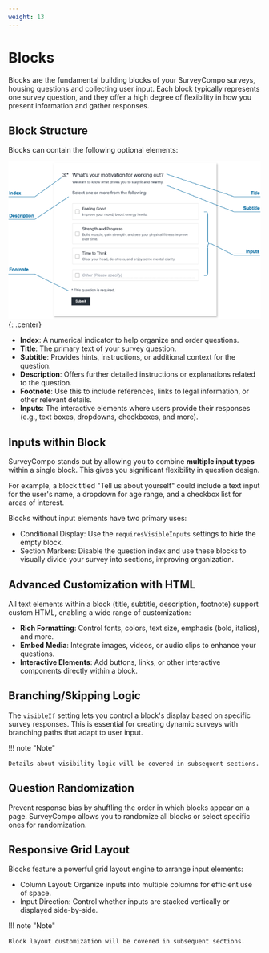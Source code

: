 ```yaml
---
weight: 13
---
```



# Blocks

Blocks are the fundamental building blocks of your SurveyCompo surveys, housing questions and collecting user input. Each block typically represents one survey question, and they offer a high degree of flexibility in how you present information and gather responses.

## Block Structure

Blocks can contain the following optional elements:

![block-anatomy](../assets/images/anatomy-block.png){: .center}

- **Index**:  A numerical indicator to help organize and order questions.
- **Title**: The primary text of your survey question.
- **Subtitle**: Provides hints, instructions, or additional context for the question.
- **Description**: Offers further detailed instructions or explanations related to the question.
- **Footnote**:  Use this to include references, links to legal information, or other relevant details.
- **Inputs**: The interactive elements where users provide their responses (e.g., text boxes, dropdowns, checkboxes, and more).


## Inputs within Block

SurveyCompo stands out by allowing you to combine **multiple input types** within a single block. This gives you significant flexibility in question design.

For example, a block titled "Tell us about yourself" could include a text input for the user's name, a dropdown for age range, and a checkbox list for areas of interest.

<!-- Here's a list of the available input types:

- **TEXT**: A single-line text input.
- **TEXTAREA**: A multi-line text input.
- **RADIO**: A single-choice radio button.
- **CHECKBOX**: A multi-choice checkbox.
- **SELECT**: A dropdown selection.
- **LIKERT**: A Likert scale input.
- **MATRIX**: A matrix question input.
- **RANK**: A ranking input.
- **RATING**: A rating input.
- **DATE**: A date picker input.
- **TIME**: A time picker input.
- **EMAIL**: An email input.
- **URL**: A URL input.
- **NUMBER**: A number input.
- **PHONE**: A phone number input. -->
<!-- - **FILE**: A file upload input. -->
<!-- - **HTML**: A custom HTML input. -->

Blocks without input elements have two primary uses:

- Conditional Display: Use the `requiresVisibleInputs` settings to hide the empty block.
- Section Markers: Disable the question index and use these blocks to visually divide your survey into sections, improving organization.

## Advanced Customization with HTML

All text elements within a block (title, subtitle, description, footnote) support custom HTML, enabling a wide range of customization:

- **Rich Formatting**: Control fonts, colors, text size, emphasis (bold, italics), and more.
- **Embed Media**: Integrate images, videos, or audio clips to enhance your questions.
- **Interactive Elements**:  Add buttons, links, or other interactive components directly within a block.

## Branching/Skipping Logic

The `visibleIf` setting lets you control a block's display based on specific survey responses. This is essential for creating dynamic surveys with branching paths that adapt to user input.

!!! note "Note"

    Details about visibility logic will be covered in subsequent sections.


## Question Randomization

Prevent response bias by shuffling the order in which blocks appear on a page. SurveyCompo allows you to randomize all blocks or select specific ones for randomization.

## Responsive Grid Layout

Blocks feature a powerful grid layout engine to arrange input elements:

- Column Layout: Organize inputs into multiple columns for efficient use of space.
- Input Direction: Control whether inputs are stacked vertically or displayed side-by-side.

!!! note "Note"

    Block layout customization will be covered in subsequent sections.